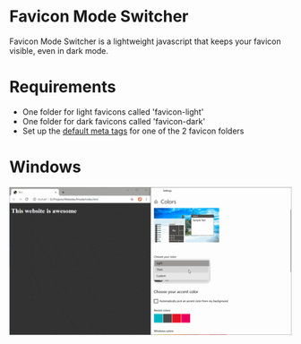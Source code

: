 # Favicon Mode Switcher

Favicon Mode Switcher is a lightweight javascript that keeps your favicon visible, even in dark mode.

# Requirements
 - One folder for light favicons called 'favicon-light'
 - One folder for dark favicons called 'favicon-dark'
 - Set up the [default meta tags](https://www.w3.org/2005/10/howto-favicon) for one of the 2 favicon folders

# Windows
![](fmode_windows.gif)